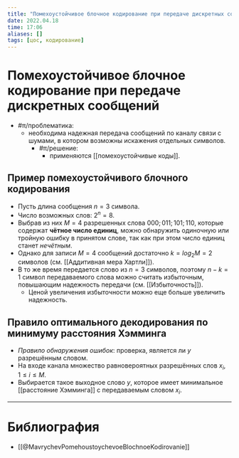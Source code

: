 ```yaml
---
title: "Помехоустойчивое блочное кодирование при передаче дискретных сообщений"
date: 2022.04.18
time: 17:06
aliases: []
tags: [цос, кодирование]
---
```


# Помехоустойчивое блочное кодирование при передаче дискретных сообщений

- #π/проблематика:
	- необходима надежная передача сообщений по каналу связи с шумами, в котором возможны искажения отдельных символов.
		- #π/решение:
			- применяются [[помехоустойчивые коды]].

## Пример помехоустойчивого блочного кодирования

- Пусть длина сообщения $n=3$ символа.
- Число возможных слов: $2^n=8$.
- Выбрав из них $M=4$ разрешенных слова $000; 011; 101; 110$, которые содержат **чётное число единиц**, можно обнаружить одиночную или тройную ошибку в принятом слове, так как при этом число единиц станет *нечётным*.
- Однако для записи $M=4$ сообщений достаточно $k=log_{2}M=2$ символов (см. [[Аддитивная мера Хартли]]).
- В то же время передается слово из $n=3$ символов, поэтому $n-k=1$ символ передаваемого слова можно считать избыточным, повышающим надежность передачи (см. [[Избыточность]]).
	- Ценой увеличения избыточности можно еще больше увеличить надежность.

## Правило оптимального декодирования по минимуму расстояния Хэмминга

- *Правило обнаружения ошибок*: проверка, является ли $y$ разрешённым словом.
- На входе канала множество равновероятных разрешённых слов $x_{i}$, $1 \leq i \leq M$.
- Выбирается такое выходное слово $y$, которое имеет минимальное [[расстояние Хэмминга]] с передаваемым словом $x_{i}$. 

---

# Библиография

- [[@MavrychevPomehoustoychevoeBlochnoeKodirovanie]]